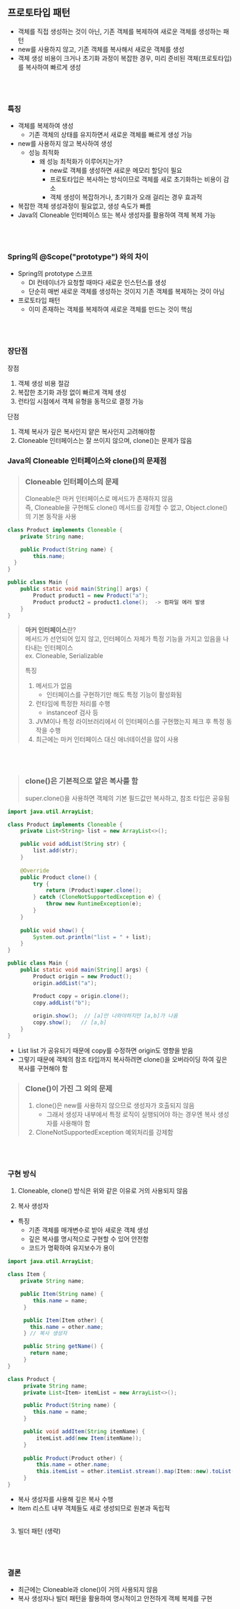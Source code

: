 ## 프로토타입 패턴

- 객체를 직접 생성하는 것이 아닌, 기존 객체를 복제하여 새로운 객체를 생성하는 패턴
- new를 사용하지 않고,  기존 객체를 복사해서 새로운 객체를 생성
- 객체 생성 비용이 크거나 초기화 과정이 복잡한 경우, 미리 준비된 객체(프로토타입)를 복사하여 빠르게 생성

</br></br>

### 특징
- 객체를 복제하여 생성
  - 기존 객체의 상태를 유지하면서 새로운 객체를 빠르게 생성 가능
- new를 사용하지 않고 복사하여 생성
  - 성능 최적화
    - 왜 성능 최적화가 이루어지는가?
      - new로 객체를 생성하면 새로운 메모리 할당이 필요
      - 프로토타입은 복사하는 방식이므로 객체를 새로 초기화하는 비용이 감소
      - 객체 생성이 복잡하거나, 초기화가 오래 걸리는 경우 효과적
- 복잡한 객체 생성과정이 필요없고, 생성 속도가 빠름
- Java의 Cloneable 인터페이스 또는 복사 생성자를 활용하여 객체 복제 가능

</br></br>

### Spring의 @Scope("prototype") 와의 차이
- Spring의 prototype 스코프
  - DI 컨테이너가 요청할 때마다 새로운 인스턴스를 생성
  - 단순히 매번 새로운 객체를 생성하는 것이지 기존 객체를 복제하는 것이 아님
- 프로토타입 패턴
  - 이미 존재하는 객체를 복제하여 새로운 객체를 만드는 것이 핵심
  
</br></br>

### 장단점
장점
1. 객체 생성 비용 절감
2. 복잡한 초기화 과정 없이 빠르게 객체 생성
3. 런타임 시점에서 객체 유형을 동적으로 결정 가능

단점
1. 객체 복사가 깊은 복사인지 얕은 복사인지 고려해야함
2. Cloneable 인터페이스는 잘 쓰이지 않으며, clone()는 문제가 많음

### Java의 Cloneable 인터페이스와 clone()의 문제점
> ### Cloneable 인터페이스의 문제  </br>
> Cloneable은 마커 인터페이스로 메서드가 존재하지 않음  
> 즉, Cloneable을 구현해도 clone() 메서드를 강제할 수 없고, Object.clone()의 기본 동작을 사용 </br>
```java
class Product implements Cloneable {
	private String name;

    public Product(String name) {
        this.name;
  }
}

public class Main {
    public static void main(String[] args) {
        Product product1 = new Product("a");
        Product product2 = product1.clone();  -> 컴파일 에러 발생
    }
}
```

> **마커 인터페이스**란? </br>
> 메서드가 선언되어 있지 않고, 인터페이스 자체가 특정 기능을 가지고 있음을 나타내는 인터페이스 </br>
> ex. Cloneable,  Serializable
> 
> 특징
> 1. 메서드가 없음 
>    - 인터페이스를 구현하기만 해도 특정 기능이 활성화됨
> 2. 런타임에 특정한 처리를 수행 
>    - instanceof 검사 등
> 3. JVM이나 특정 라이브러리에서 이 인터페이스를 구현했는지 체크 후 특정 동작을 수행 
> 4. 최근에는 마커 인터페이스 대신 애너테이션을 많이 사용

</br></br>

> ### clone()은 기본적으로 얕은 복사를 함
> super.clone()을 사용하면 객체의 기본 필드값만 복사하고, 참조 타입은 공유됨

```java
import java.util.ArrayList;

class Product implements Cloneable {
    private List<String> list = new ArrayList<>();

    public void addList(String str) {
        list.add(str);
    }
	
	@Override
    public Product clone() {
        try {
            return (Product)super.clone();
		} catch (CloneNotSupportedException e) {
            throw new RuntimeException(e);
        }
    }
	
	public void show() {
        System.out.println("list = " + list);
    }
}

public class Main {
	public static void main(String[] args) {
        Product origin = new Product();
		origin.addList("a");

        Product copy = origin.clone();
		copy.addList("b");
		
		origin.show();  // [a]만 나와야하지만 [a,b]가 나옴
        copy.show();   // [a,b]
	}
}
```
- List<String> list 가 공유되기 때문에 copy를 수정하면 origin도 영향을 받음
- 그렇기 때문에 객체의 참조 타입까지 복사하려면  clone()을 오버라이딩 하여 깊은 복사를 구현해야 함

> ### Clone()이 가진 그 외의 문제
> 1. clone()은 new를 사용하지 않으므로 생성자가 호출되지 않음
>    - 그래서 생성자 내부에서 특정 로직이 실행되어야 하는 경우엔 복사 생성자를 사용해야 함
> 2. CloneNotSupportedException 예외처리를 강제함

</br></br>

### 구현 방식
1. Cloneable, clone() 방식은 위와 같은 이유로 거의 사용되지 않음

2. 복사 생성자 </br>
- 특징
  - 기존 객체를 매개변수로 받아 새로운 객체 생성
  - 깊은 복사를 명시적으로 구현할 수 있어 안전함
  - 코드가 명확하여 유지보수가 용이

```java
import java.util.ArrayList;

class Item {
    private String name;

    public Item(String name) {
        this.name = name;
     }

     public Item(Item other) {
       this.name = other.name;
     } // 복사 생성자

     public String getName() {
       return name;
     }
}

class Product {
     private String name;
     private List<Item> itemList = new ArrayList<>();

     public Product(String name) {
        this.name = name;
     }

     public void addItem(String itemName) {
		 itemList.add(new Item(itemName));
     }
	 
	 public Product(Product other) {
		 this.name = other.name;
		 this.itemList = other.itemList.stream().map(Item::new).toList();
     }
}
```

- 복사 생성자를 사용해 깊은 복사 수행
- Item 리스트 내부 객체들도 새로 생성되므로 원본과 독립적
</br></br>

3. 빌더 패턴 (생략)

</br></br>

### 결론
- 최근에는 Cloneable과 clone()이 거의 사용되지 않음
- 복사 생성자나 빌더 패턴을 활용하여 명시적이고 안전하게 객체 복제를 구현

